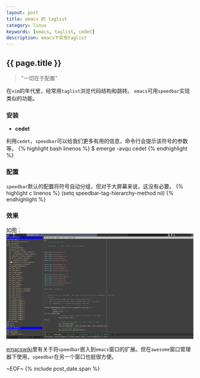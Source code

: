 ```yaml
---
layout: post
title: emacs 的 taglist
category: linux
keywords: [emacs, taglist, cedet]
description: emacs下实现taglist
---
```


## {{ page.title }}

> "一切在于配置"

在`vim`的年代里，经常用`taglist`浏览代码结构和跳转。
`emacs`可用`speedbar`实现类似的功能。

### 安装

* **cedet**

利用`cedet`，`speedbar`可以给我们更多有用的信息，命令行会提示该符号的参数等。
{% highlight bash linenos %}
$ emerge -avqu cedet
{% endhighlight %}

### 配置

`speedbar`默认的配置将符号自动分组，但对于大屏幕来说，这没有必要。
{% highlight c linenos %}
(setq speedbar-tag-hierarchy-method nil)
{% endhighlight %}

### 效果

如图：
  [ ![speedbar][speedbar_t_image] ][speedbar_image]

[speedbar_t_image]: /images/thumbnails/speedbar_t.png "i2c susbsystem"
[speedbar_image]: /images/speedbar.png "i2c subsystem"

[emacswiki](http://emacswiki.org)里有关于将`speedbar`嵌入到`emacs`窗口的扩展。但在`awesome`窗口管理器下使用，`speedbar`在另一个窗口也挺很方便。

~EOF~ {% include post_date.span %}

